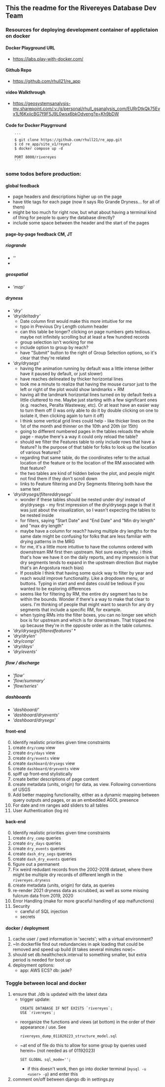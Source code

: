 ## This the readme for the Rivereyes Database Dev Team

### Resources for deploying development container of applictaion on docker 

#### Docker Playground URL 

* https://labs.play-with-docker.com/

#### Github Repo 

* https://github.com/rhull21/re_app

#### video Walkthrough

* https://geosystemsanalysis-my.sharepoint.com/:v:/g/personal/rhull_gsanalysis_com/EURrDtkQk75Evx1Lf6KxiicBG7f9F5J9L0wsx6bkOdveng?e=Kh9bDW

#### Code for Docker Playgrround

        ```
        $ git clone https://github.com/rhull21/re_app.git
        $ cd re_app/site_v1/reyes/
        $ docker compose up -d

        PORT 8000/rivereyes
        ```


### some todos before production: 

#### global feedback

- page headers and descriptions higher up on the page
- have title tags for each page (now it says Rio Grande Dryness... for all of them)
- might be too much for right now, but what about having a terminal kind of thing for people to query the database directly?
- include some space between the header and the start of the pages

#### page-by-page feedback CM, JT

##### riogrande

* *''*
* 

##### geospatial

* *'map'*

##### dryness

* *'dry'*
* *'dry/deltadry'*
  * Date column first would make this more intuitive for me
  * typo in Previous Dry Length column header
  * can this table be longer? clicking on page numbers gets tedious. maybe not infinitely scrolling but at least a few hundred records
  * group selection isn't working for me
  * include option to group by reach?
  * have "Submit" button to the right of Group Selection options, so it's clear that they're related
* *'dry/drysegs'*
  * having the animation running by default was a little intense (either have it paused by default, or just slower)
  * have reaches delineated by thicker horizontal lines
  * took me a minute to realize that having the mouse cursor just to the left or right of the plot would show landmarks + RM
  * having all the landmark horizontal lines turned on by default feels a little cluttered to me. Maybe just starting with a few significant ones (e.g. reaches, Peralta Wasteway, etc). Or at least have an easier way to turn them off (I was only able to do it by double clicking on one to isolate it, then clicking again to turn it off)
  * I think some vertical grid lines could help - like thicker lines on the 1st of the month and thinner on the 10th and 20th (or 15th)
  * going to different numbered pages in the tables reloads the whole page - maybe there's a way it could only reload the table?
  * should we filter the Features table to only include rows that have a feature? Is the purpose of that table for folks to look up the location of various features? 
  * regarding that same table, do the coordinates refer to the actual location of the feature or to the location of the RM associated with that feature?
  * the two tables are kind of hidden below the plot, and people might not find them if they don't scroll down
  * links to Feature filtering and Dry Segments filtering both have the same text 
* *'dry/drysegs/filtereddrysegs'*
  * wonder if these tables should be nested under dry/ instead of dry/drysegs - my first impression of the dry/drysegs page is that it was just about the visualization, so I wasn't expecting the tables to be nested inside
  * for filters, saying "Start Date" and "End Date" and "Min dry length" and "max dry length"
  * maybe have a column for reach? having multiple dry lengths for the same date might be confusing for folks that are less familiar with drying patterns in the MRG
  * for me, it's a little more intuitive to have the columns ordered with downstream RM first then upstream. Not sure exactly why. i think that's how we have it on the daily reports, and my impression is that dry segments tends to expand in the upstream direction (but maybe that's an Angostura reach bias)
  * If possible I think that having some quick way to filter by year and reach would improve functionality. Like a dropdown menu, or buttons. Typing in start and end dates could be tedious if you wanted to be exploring differences
  * seems like for filtering by RM, the entire dry segment has to be within the bounds. Wonder if there's a way to make that clear to users. I'm thinking of people that might want to search for any dry segments that include a specific RM, for example. 
  * when typing RMs into the filter boxes, you can no longer see which box is for upstream and which is for downstream. That tripped me up because they're in the opposite order as in the table columns.
* *'dry/drysegs/filteredfeatures'*
  *
* *'dry/drylen'*
* *'dry/comp'*
* *'dry/days'*
* *'dry/events'*

##### flow / discharge

* *'flow'*
* *'flow/summary'*
* *'flow/series'*

##### dashboards

* *'dashboard/'*
* *'dashboard/dryevents'*
* *'dashboard/drysegs'*


#### front-end

0. Identify realistic priorities given time constraints
1. create `dry/comp` view
2. create `dry/days` view
3. create `dry/events` view
4. create `dashboard/drysegs` view
5. create `dashboard/dryevents` view
6. spiff up front-end stylistically
7. create better descriptions of page content
8. create metadata (units, origin) for data, as view. Following conventions of USGS
9. Add better mapping functionality, either as a dynamic mapping between query outputs and pages, or as an embedded AGOL presence
10. For date and rm ranges add sliders to all tables
12. User Authentication (log in)

#### back-end

0. Identify realistic priorities given time constraints
1. create `dry_comp` queries
2. create `dry_days` queries
3. create `dry_events` queries
4. create `dash_dry_segs` queries
5. create `dash_dry_events` queries
6. figure out a permanent
7. Fix weird redudant records from the 2002-2018 dataset, where there might be multiple dry records of different length in the `rivereyes.dryness`
8. create metadata (units, origin) for data, as queries
9. re-render 2021 dryness data as scrubbed, as well as some missing fulcrum data from 2019, 2020
10. Error Handling (make for more graceful handling of app malfunctions)
11. Security 
    - careful of SQL injection
    - secrets


#### docker / deployment

1. cache user / pwd information in 'secrets'; with a virtual environment?
2. ~In dockerfile find out redundancies in apk loading that could be removed and speed up build (it takes several minutes now)~
3. should set db.healthcheck.interval to something smaller, but extra period is needed for boot up
4. deployment options:
    * app: AWS ECS? db: jade? 

### Toggle between local and docker

1. ensure that ./db is updated with the latest data
    * trigger update:
        ```
        CREATE DATABASE IF NOT EXISTS `rivereyes`;
        USE `rivereyes`;
        ```
    * reorganize the functions and views (at bottom) in the order of their appearance / use. See
        ```
        rivereyes_dump_011820223_structure_model.sql
        ``` 
    * ~at end of file do this to allow for some group by queries used herein~ (not needed as of 01192023)
        ```
        SET GLOBAL sql_mode='';
        ```
        * if this doesn't work, then go into docker terminal (`mysql -u <user> -p`) and enter this
2. comment on/off between django db in settings.py
